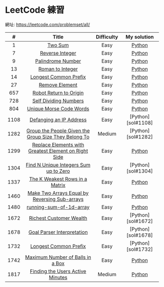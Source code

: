 # LeetCode 練習
網址: https://leetcode.com/problemset/all/

| # | Title | Difficulty | My solution |
| :------: | :------: | :------: | :------: |
| 1 | [Two Sum][#1] | Easy | [Python][sol#1] |
| 7 | [Reverse Integer][#7] | Easy | [Python][sol#7] |
| 9 | [Palindrome Number][#9] | Easy | [Python][sol#9] |
| 13 | [Roman to Integer][#13] | Easy | [Python][sol#13] |
| 14 | [Longest Common Prefix][#14] | Easy | [Python][sol#14] |
| 27 | [Remove Element][#27] | Easy | [Python][sol#27] |
| 657 | [Robot Return to Origin][#657] | Easy | [Python][sol#657] |
| 728 | [Self Dividing Numbers][#728] | Easy | [Python][sol#728] |
| 804 | [Unique Morse Code Words][#804] | Easy | [Python][sol#804] |
| 1108 | [Defanging an IP Address    ][#1108] | Easy | [Python][sol#1108] |
| 1282 | [Group the People Given the Group Size They Belong To][#1282] | Medium | [Python][sol#1282] |
| 1299 | [Replace Elements with Greatest Element on Right Side][#1299] | Easy | [Python][sol#1299] |
| 1304 | [Find N Unique Integers Sum up to Zero][#1304] | Easy | [Python][sol#1304] |
| 1337 | [The K Weakest Rows in a Matrix][#1337] | Easy | [Python][sol#1337] |
| 1460 | [Make Two Arrays Equal by Reversing Sub-arrays][#1460] | Easy | [Python][sol#1460] |
| 1480 | [running-sum-of-1d-array][#1480] | Easy | [Python][sol#1480] |
| 1672 | [Richest Customer Wealth][#1672] | Easy | [Python][sol#1672] |
| 1678 | [Goal Parser Interpretation][#1678] | Easy | [Python][sol#1678] |
| 1732 | [Longest Common Prefix][#1732] | Easy | [Python][sol#1732] |
| 1742 | [Maximum Number of Balls in a Box][#1742] | Easy | [Python][sol#1742] |
| 1817 | [Finding the Users Active Minutes][#1817] | Medium | [Python][sol#1817] |



[#1]: <https://leetcode.com/problems/two-sum/>
[#7]: <https://leetcode.com/problems/reverse-integer>
[#9]: <https://leetcode.com/problems/palindrome-number>
[#13]: <https://leetcode.com/problems/roman-to-integer>
[#14]: <https://leetcode.com/problems/longest-common-prefix>
[#27]: <https://leetcode.com/problems/remove-element>
[#657]: <https://leetcode.com/problems/robot-return-to-origin>
[#728]: <https://leetcode.com/problems/self-dividing-numbers>
[#804]: <https://leetcode.com/problems/unique-morse-code-words>
[#1108]: <https://leetcode.com/problems/defanging-an-ip-address>
[#1282]: <https://leetcode.com/problems/group-the-people-given-the-group-size-they-belong-to>
[#1299]: <https://leetcode.com/problems/replace-elements-with-greatest-element-on-right-side>
[#1304]: <https://leetcode.com/problems/find-n-unique-integers-sum-up-to-zero>
[#1337]: <https://leetcode.com/problems/the-k-weakest-rows-in-a-matrix>
[#1460]: <https://leetcode.com/problems/make-two-arrays-equal-by-reversing-sub-arrays>
[#1480]: <https://leetcode.com/problems/running-sum-of-1d-array>
[#1672]: <https://leetcode.com/problems/richest-customer-wealth>
[#1678]: <https://leetcode.com/problems/goal-parser-interpretation>
[#1732]: <https://leetcode.com/problems/find-the-highest-altitude>
[#1742]: <https://leetcode.com/problems/maximum-number-of-balls-in-a-box>
[#1817]: <https://leetcode.com/problems/finding-the-users-active-minutes>


[sol#1]: <https://github.com/Shih-Lun-Huang/learning-note/blob/master/LeetCode%E7%B7%B4%E7%BF%92/%231%20Two%20Sum.ipynb>
[sol#7]: <https://github.com/Shih-Lun-Huang/learning-note/blob/master/LeetCode%E7%B7%B4%E7%BF%92/%237%20Reverse%20Integer.ipynb>
[sol#9]: <https://github.com/Shih-Lun-Huang/learning-note/blob/master/LeetCode%E7%B7%B4%E7%BF%92/%239%20Palindrome%20Number.ipynb>
[sol#13]: <https://github.com/Shih-Lun-Huang/learning-note/blob/master/LeetCode%E7%B7%B4%E7%BF%92/%2313%20Roman%20to%20Integer.ipynb>
[sol#14]: <https://github.com/Shih-Lun-Huang/learning-note/blob/master/LeetCode%E7%B7%B4%E7%BF%92/%2314%20Longest%20Common%20Prefix.ipynb>
[sol#27]: <>
[sol#657]: <https://github.com/Shih-Lun-Huang/learning-note/blob/master/LeetCode%E7%B7%B4%E7%BF%92/%23657%20Robot%20Return%20to%20Origin.ipynb>
[sol#728]: <https://github.com/Shih-Lun-Huang/learning-note/blob/master/LeetCode%E7%B7%B4%E7%BF%92/%23728%20Self%20Dividing%20Numbers.ipynb>
[sol#804]: <https://github.com/Shih-Lun-Huang/learning-note/blob/master/LeetCode%E7%B7%B4%E7%BF%92/%23804%20Unique%20Morse%20Code%20Words.ipynb>
[#sol1108]:  <>
[#sol1282]:  <>
[sol#1299]: <https://github.com/Shih-Lun-Huang/learning-note/blob/master/LeetCode%E7%B7%B4%E7%BF%92/%231299%20Replace%20Elements%20with%20Greatest%20Element%20on%20Right%20Side.ipynb>
[#sol1304]: <>
[sol#1337]: <https://github.com/Shih-Lun-Huang/learning-note/blob/master/LeetCode%E7%B7%B4%E7%BF%92/%231337%20The%20K%20Weakest%20Rows%20in%20a%20Matrix.ipynb>
[sol#1460]: <https://github.com/Shih-Lun-Huang/learning-note/blob/master/LeetCode%E7%B7%B4%E7%BF%92/%231460%20Make%20Two%20Arrays%20Equal%20by%20Reversing%20Sub-arrays.ipynb>
[sol#1480]: <https://github.com/Shih-Lun-Huang/learning-note/blob/master/LeetCode%E7%B7%B4%E7%BF%92/%231480%20running-sum-of-1d-array.ipynb>
[#sol1672]: <>
[#sol1678]: <>
[#sol1732]: <>
[sol#1742]: <https://github.com/Shih-Lun-Huang/learning-note/blob/master/LeetCode%E7%B7%B4%E7%BF%92/%231742%20Maximum%20Number%20of%20Balls%20in%20a%20Box.ipynb>
[sol#1817]: <https://github.com/Shih-Lun-Huang/learning-note/blob/master/LeetCode%E7%B7%B4%E7%BF%92/%231817%20Finding%20the%20Users%20Active%20Minutes.ipynb>


